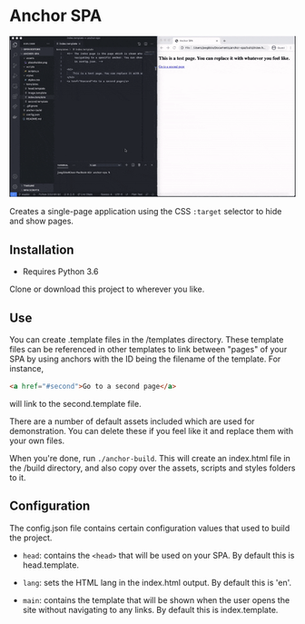 # Anchor SPA

![Anchor SPA demo](https://github.com/joe-gibbs/jgibbs.dev/blob/main/assets/anchor-spa-demo.gif?raw=true)

Creates a single-page application using the CSS `:target` selector to hide and show pages.

## Installation

- Requires Python 3.6

Clone or download this project to wherever you like. 

## Use

You can create .template files in the /templates directory. These template files can be referenced in other templates to link between "pages" of your SPA by using anchors with the ID being the filename of the template. For instance, 

```html
<a href="#second">Go to a second page</a>
```
will link to the second.template file. 

There are a number of default assets included which are used for demonstration. You can delete these if you feel like it and replace them with your own files.

When you're done, run `./anchor-build`. This will create an index.html file in the /build directory, and also copy over the assets, scripts and styles folders to it.

## Configuration

The config.json file contains certain configuration values that used to build the project.

-  `head`: contains the `<head>` that will be used on your SPA. By default this is head.template. 

-  `lang`: sets the HTML lang in the index.html output. By default this is 'en'. 

-  `main`: contains the template that will be shown when the user opens the site without navigating to any links. By default this is index.template. 

